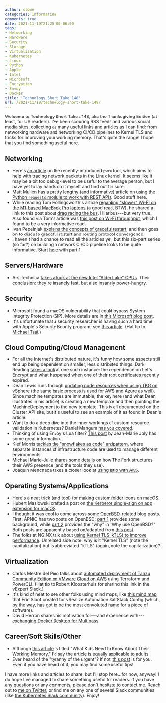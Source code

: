 ```yaml
---
author: slowe
categories: Information
comments: true
date: 2021-11-19T21:25:00-06:00
tags:
- Networking
- Hardware
- Security
- Storage
- Virtualization
- Kubernetes
- Linux
- Python
- Apple
- Intel
- Microsoft
- Encryption
- Envoy
- Docker
title: 'Technology Short Take 148'
url: /2021/11/19/technology-short-take-148/
---
```


Welcome to Technology Short Take #148, aka the Thanksgiving Edition (at least, for US readers). I've been scouring RSS feeds and various social media sites, collecting as many useful links and articles as I can find: from networking hardware and networking CI/CD pipelines to Kernel TLS and tricks for improving your working memory. That's quite the range! I hope that you find something useful here.<!--more-->

## Networking

* Here's [an article][link-1] on the recently-introduced `pwru` tool, which aims to help with tracing network packets in the Linux kernel. It seems like it may be a bit too debug-level to be useful to the average person, but I have yet to lay hands on it myself and find out for sure.
* Matt Mullen has a pretty lengthy (and informative) article on [using the Python `requests` module to work with REST APIs][link-3]. Good stuff here.
* While reading Tom Hollingsworth's article [regarding "slower" Wi-Fi on the M1-based MacBook Pro laptops][link-5] (a good read, BTW), he shared a link to this post about [drag racing the bus][link-6]. Hilarious---but very true. Also found via Tom's article was [this post on Wi-Fi throughput][link-7], which I found to be a very informative read.
* Ivan Pepelnjak [explains the concepts of graceful restart][link-18], and then goes on to discuss [graceful restart and routing protocol convergence][link-22].
* I haven't had a chance to read all the articles yet, but this six-part series (so far?) on building a network CI/CD pipeline looks to be quite informative. Start [here][link-30] with part 1.

## Servers/Hardware

* Ars Technica [takes a look at the new Intel "Alder Lake" CPUs][link-15]. Their conclusion: they're insanely fast, but also insanely power-hungry.

## Security

* Microsoft found a macOS vulnerability that could bypass System Integrity Protection (SIP). More details are in [this Microsoft blog post][link-8].
* It's unfortunate that a security researcher is having such a hard time with Apple's Security Bounty program; see [this article][link-20]. (Hat tip to [Michael Tsai][link-21].)

## Cloud Computing/Cloud Management

* For all the Internet's distributed nature, it's funny how some aspects still end up being dependent on smaller, less distributed things. Dark Reading [takes a look][link-16] at one such instance: the dependence on Let's Encrypt and what happened when one of their root certificates recently expired.
* Dean Lewis runs through [updating node resources when using TKG on vSphere][link-19] (the same basic process is used for AWS and Azure as well). Since machine templates are immutable, the key here (and what Dean illustrates in his article) is creating a new template and then pointing the MachineDeployment to the new template. This is all documented on the Cluster API site, but it's useful to see an example of it as found in Dean's article.
* Want to do a deep dive into the inner workings of custom resource validation in Kubernetes? Daniel Mangum [has you covered][link-24].
* Thinking of using Envoy's Lua filter? [This post][link-26] by Jean-Marie Joly has some great information.
* Kief Morris [tackles the "snowflakes as code" antipattern][link-27], where separate instances of infrastructure code are used to manage different environments.
* Michael Marie-Julie [shares some details][link-28] on how The Fork structures their AWS presence (and the tools they use).
* Joaquín Menchaca takes a closer look at [using Istio with AKS][link-31].

## Operating Systems/Applications

* Here's a neat trick (and tool) for [making custom folder icons on macOS][link-4].
* Hubert Maslowski crafted a post on [the Kerberos single-sign on app extension for macOS][link-9].
* I thought it was cool to come across some [OpenBSD][link-14]-related blog posts. First, APNIC has two posts on OpenBSD; [part 1][link-11] provides some background, while [part 2][link-12] provides the "why" in "Why use OpenBSD?" Both posts are apparently based on/adapted from [this post][link-13].
* The folks at NGINX talk about [using Kernel TLS (kTLS) to improve performance][link-25]. Unrelated side note: why is it "Kernel TLS" (note the capitalization) but is abbreviated "kTLS" (again, note the capitalization)?

## Virtualization

* Carlos Mestre del Pino talks about [automated deployment of Tanzu Community Edition on VMware Cloud on AWS][link-2] using Terraform and PowerCLI. (Hat tip to Robert Kloosterhuis for sharing this link in the vExpert Slack.)
* It's kind of neat to see other folks using mind maps, like [this mind map][link-23] that Eric Sloof created for vRealize Automation SaltStack Config (which, by the way, has got to be the most convoluted name for a piece of software).
* David Herron shares his motivation for---and experience with---[exchanging Docker Desktop for Multipass][link-29].

## Career/Soft Skills/Other

* Although [this article][link-10] is titled "What Kids Need to Know About Their Working Memory," I'd say the article is equally applicable to adults.
* Ever heard of the "tyranny of the urgent"? If not, [this post][link-17] is for you. Even if you have heard of it, you may find some useful tips!

I have more links and articles to share, but I'll stop here...for now, anyway! I do hope I've managed to share something useful for readers. If you have any questions or any comments, please don't hesitate to contact me. Reach out to [me on Twitter][link-99], or find me on any one of several Slack communities (like [the Kubernetes Slack community][link-32]). Enjoy!

[link-1]: https://brainbit.io/posts/pwru/
[link-2]: https://www.mestredelpino.com/automated-tanzu-community-edition-deployment-on-vmware-cloud-on-aws
[link-3]: https://blog.networktocode.com/post/using-python-requests-with-rest-apis/
[link-4]: https://thisdevbrain.com/how-to-create-a-custom-macos-folder-icon/
[link-5]: https://networkingnerd.net/2021/11/05/is-the-m1-macbook-pro-wi-fi-really-slower/
[link-6]: https://sc-wifi.com/2014/07/08/drag-racing-the-bus/
[link-7]: https://divdyn.com/wi-fi-throughput/
[link-8]: https://www.microsoft.com/security/blog/2021/10/28/microsoft-finds-new-macos-vulnerability-shrootless-that-could-bypass-system-integrity-protection/
[link-9]: https://hmaslowski.com/home/f/kerberos-single-sign-on-sso-app-extension-for-macos
[link-10]: https://intrepidednews.com/what-kids-need-to-know-about-their-working-memory-deborah-farmer-kris/
[link-11]: https://blog.apnic.net/2021/10/28/openbsd-part-1-how-it-all-started/
[link-12]: https://blog.apnic.net/2021/11/05/openbsd-part-2-why-use-openbsd/
[link-13]: https://bsdly.blogspot.com/2021/09/what-every-it-person-needs-to-know.html
[link-14]: https://www.openbsd.org/
[link-15]: https://arstechnica.com/gadgets/2021/11/intels-alder-lake-big-little-cpu-design-tested-its-a-barn-burner/
[link-16]: https://www.darkreading.com/dr-tech/how-to-avoid-another-lets-encrypt-like-meltdown
[link-17]: https://toggl.com/blog/tyranny-of-the-urgent
[link-18]: https://blog.ipspace.net/2021/09/graceful-restart.html
[link-19]: https://veducate.co.uk/tkg-kubectl-scale-vertically/
[link-20]: https://habr.com/en/post/579714/
[link-21]: https://mjtsai.com/blog/2021/10/29/denis-tokarevs-four-zero-days/
[link-22]: https://blog.ipspace.net/2021/10/graceful-restart-convergence.html
[link-23]: https://www.ntpro.nl/blog/archives/3649-SaltStack-Mind-Map.html
[link-24]: https://danielmangum.com/posts/how-kubernetes-validates-custom-resources/
[link-25]: https://www.nginx.com/blog/improving-nginx-performance-with-kernel-tls/
[link-26]: https://medium.com/safetycultureengineering/edge-routing-with-envoy-and-lua-621f3d776c57
[link-27]: https://infrastructure-as-code.com/book/2021/11/19/snowflakes-as-code.html
[link-28]: https://medium.com/thefork/creating-our-piece-of-cloud-in-aws-fd4e30571682
[link-29]: https://techsparx.com/software-development/docker/docker-desktop/multipass.html
[link-30]: https://juliopdx.com/2021/10/20/building-a-network-ci-cd-pipeline-part-1/
[link-31]: https://joachim8675309.medium.com/istio-service-mesh-on-aks-1b6ed16f6890
[link-32]: https://kubernetes.slack.com
[link-99]: https://twitter.com/scott_lowe
